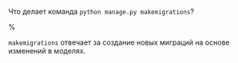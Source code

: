 Что делает команда `python manage.py makemigrations`?

%

`makemigrations` отвечает за создание новых миграций на основе изменений в моделях.
